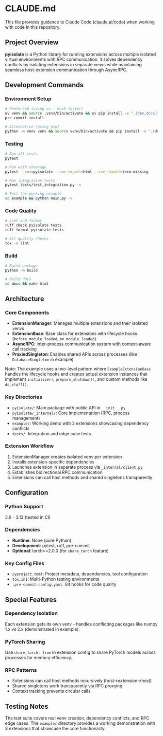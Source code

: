 # CLAUDE.md

This file provides guidance to Claude Code (claude.ai/code) when working with code in this repository.

## Project Overview

**pyisolate** is a Python library for running extensions across multiple isolated virtual environments with RPC communication. It solves dependency conflicts by isolating extensions in separate venvs while maintaining seamless host-extension communication through AsyncRPC.

## Development Commands

### Environment Setup
```bash
# Preferred (using uv - much faster)
uv venv && source .venv/bin/activate && uv pip install -e ".[dev,docs]"
pre-commit install

# Alternative (using pip)
python -m venv venv && source venv/bin/activate && pip install -e ".[dev,docs]"
```

### Testing
```bash
# Run all tests
pytest

# Run with coverage
pytest --cov=pyisolate --cov-report=html --cov-report=term-missing

# Run integration tests
pytest tests/test_integration.py -v

# Test the working example
cd example && python main.py -v
```

### Code Quality
```bash
# Lint and format
ruff check pyisolate tests
ruff format pyisolate tests

# All quality checks
tox -e lint
```

### Build
```bash
# Build package
python -m build

# Build docs
cd docs && make html
```

## Architecture

### Core Components
- **ExtensionManager**: Manages multiple extensions and their isolated venvs
- **ExtensionBase**: Base class for extensions with lifecycle hooks (`before_module_loaded`, `on_module_loaded`)
- **AsyncRPC**: Inter-process communication system with context-aware call tracking
- **ProxiedSingleton**: Enables shared APIs across processes (like `DatabaseSingleton` in example)

Note: The example uses a two-level pattern where `ExampleExtensionBase` handles the lifecycle hooks and creates actual extension instances that implement `initialize()`, `prepare_shutdown()`, and custom methods like `do_stuff()`.

### Key Directories
- `pyisolate/`: Main package with public API in `__init__.py`
- `pyisolate/_internal/`: Core implementation (RPC, process management)
- `example/`: Working demo with 3 extensions showcasing dependency conflicts
- `tests/`: Integration and edge case tests

### Extension Workflow
1. ExtensionManager creates isolated venv per extension
2. Installs extension-specific dependencies
3. Launches extension in separate process via `_internal/client.py`
4. Establishes bidirectional RPC communication
5. Extensions can call host methods and shared singletons transparently

## Configuration

### Python Support
3.9 - 3.12 (tested in CI)

### Dependencies
- **Runtime**: None (pure Python)
- **Development**: pytest, ruff, pre-commit
- **Optional**: torch>=2.0.0 (for `share_torch` feature)

### Key Config Files
- `pyproject.toml`: Project metadata, dependencies, tool configuration
- `tox.ini`: Multi-Python testing environments
- `.pre-commit-config.yaml`: Git hooks for code quality

## Special Features

### Dependency Isolation
Each extension gets its own venv - handles conflicting packages like numpy 1.x vs 2.x (demonstrated in example).

### PyTorch Sharing
Use `share_torch: true` in extension config to share PyTorch models across processes for memory efficiency.

### RPC Patterns
- Extensions can call host methods recursively (host→extension→host)
- Shared singletons work transparently via RPC proxying
- Context tracking prevents circular calls

## Testing Notes

The test suite covers real venv creation, dependency conflicts, and RPC edge cases. The `example/` directory provides a working demonstration with 3 extensions that showcase the core functionality.
